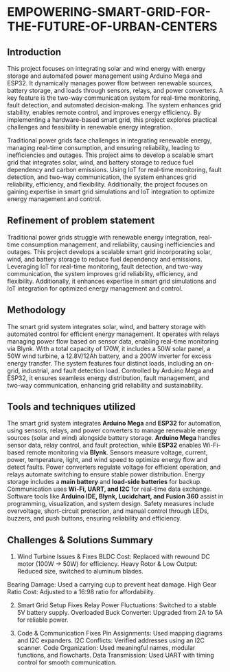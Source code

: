 # EMPOWERING-SMART-GRID-FOR-THE-FUTURE-OF-URBAN-CENTERS

## Introduction
This project focuses on integrating solar and wind energy with energy storage and automated power management using Arduino Mega and ESP32. It dynamically manages power flow between renewable sources, battery storage, and loads through sensors, relays, and power converters. A key feature is the two-way communication system for real-time monitoring, fault detection, and automated decision-making. The system enhances grid stability, enables remote control, and improves energy efficiency. By implementing a hardware-based smart grid, this project explores practical challenges and feasibility in renewable energy integration.

Traditional power grids face challenges in integrating renewable energy, managing real-time consumption, and ensuring reliability, leading to inefficiencies and outages. This project aims to develop a scalable smart grid that integrates solar, wind, and battery storage to reduce fuel dependency and carbon emissions. Using IoT for real-time monitoring, fault detection, and two-way communication, the system enhances grid reliability, efficiency, and flexibility. Additionally, the project focuses on gaining expertise in smart grid simulations and IoT integration to optimize energy management and control.

## Refinement of problem statement
Traditional power grids struggle with renewable energy integration, real-time consumption management, and reliability, causing inefficiencies and outages. This project develops a scalable smart grid incorporating solar, wind, and battery storage to reduce fuel dependency and emissions. Leveraging IoT for real-time monitoring, fault detection, and two-way communication, the system improves grid reliability, efficiency, and flexibility. Additionally, it enhances expertise in smart grid simulations and IoT integration for optimized energy management and control.

## Methodology
The smart grid system integrates solar, wind, and battery storage with automated control for efficient energy management. It operates with relays managing power flow based on sensor data, enabling real-time monitoring via Blynk. With a total capacity of 170W, it includes a 50W solar panel, a 50W wind turbine, a 12.8V/12Ah battery, and a 200W inverter for excess energy transfer. The system features four distinct loads, including an on-grid, industrial, and fault detection load. Controlled by Arduino Mega and ESP32, it ensures seamless energy distribution, fault management, and two-way communication, enhancing grid reliability and sustainability.

## Tools and techniques utilized
The smart grid system integrates **Arduino Mega** and **ESP32** for automation, using sensors, relays, and power converters to manage renewable energy sources (solar and wind) alongside battery storage. **Arduino Mega** handles sensor data, relay control, and fault protection, while **ESP32** enables Wi-Fi-based remote monitoring via **Blynk**. Sensors measure voltage, current, power, temperature, light, and wind speed to optimize energy flow and detect faults. Power converters regulate voltage for efficient operation, and relays automate switching to ensure stable power distribution. Energy storage includes a **main battery** and **load-side batteries** for backup. Communication uses **Wi-Fi, UART, and I2C** for real-time data exchange. Software tools like **Arduino IDE, Blynk, Lucidchart, and Fusion 360** assist in programming, visualization, and system design. Safety measures include overvoltage, short-circuit protection, and manual control through LEDs, buzzers, and push buttons, ensuring reliability and efficiency.

## Challenges & Solutions Summary
1. Wind Turbine Issues & Fixes
BLDC Cost: Replaced with rewound DC motor (100W → 50W) for efficiency.
Heavy Rotor & Low Output: Reduced size, switched to aluminum blades.

Bearing Damage: Used a carrying cup to prevent heat damage.
High Gear Ratio Cost: Adjusted to a 16:98 ratio for affordability.

2. Smart Grid Setup Fixes
Relay Power Fluctuations: Switched to a stable 5V battery supply.
Overloaded Buck Converter: Upgraded from 2A to 5A for reliable power.

3. Code & Communication Fixes
Pin Assignments: Used mapping diagrams and I2C expanders.
I2C Conflicts: Verified addresses using an I2C scanner.
Code Organization: Used meaningful names, modular functions, and flowcharts.
Data Transmission: Used UART with timing control for smooth communication.
